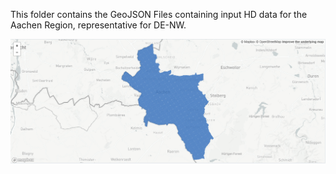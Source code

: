 This folder contains the GeoJSON Files containing input HD data for the Aachen Region, representative for DE-NW. 

<p align="center"><img src="https://raw.githubusercontent.com/AlexanderJuestel/hd_mapping_interreg_nwe/main/images/de_nw_input_data_aachen.PNG" width="600">

